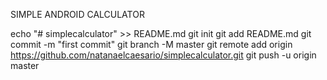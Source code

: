 SIMPLE ANDROID CALCULATOR



echo "# simplecalculator" >> README.md
git init
git add README.md
git commit -m "first commit"
git branch -M master
git remote add origin https://github.com/natanaelcaesario/simplecalculator.git
git push -u origin master




                
